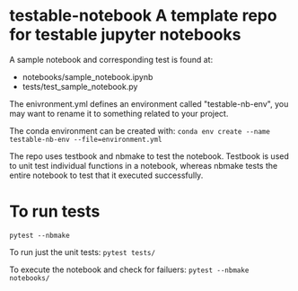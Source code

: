 # testable-notebook A template repo for testable jupyter notebooks

A sample notebook and corresponding test is found at:
 * notebooks/sample_notebook.ipynb
 * tests/test_sample_notebook.py

The enivronment.yml defines an environment called "testable-nb-env", you may want to 
rename it to something related to your project. 

The conda environment can be created with: ```conda env create --name testable-nb-env --file=environment.yml```

The repo uses testbook and nbmake to test the notebook. Testbook is used to unit test individual
functions in a notebook, whereas nbmake tests the entire notebook to test that it executed successfully.

# To run tests
```pytest --nbmake```

To run just the unit tests:
```pytest tests/```

To execute the notebook and check for failuers:
```pytest --nbmake notebooks/```




